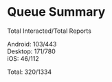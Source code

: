 # Queue Summary

Total Interacted/Total Reports

Android: 103/443  
Desktop: 171/780  
iOS: 46/112

Total: 320/1334
